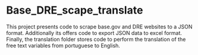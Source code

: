 # Base_DRE_scape_translate
This project presents code to scrape base.gov and DRE websites to a JSON format. Additionally its offers code to export JSON data to excel format. Finally, the translation folder stores code to perform the translation of the free text variables from portuguese to English. 

